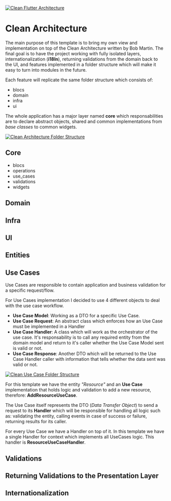 
[![Clean Flutter Architecture](https://i.imgur.com/2GVYRyg.png)](https://github.com/gjmcodes/flutter_clean_template)


# Clean Architecture
The main purpose of this template is to bring my own view and implementation on top of the Clean Architecture written by Bob Martin. The final goal is to have the project working with fully isolated layers, internationalization (**i18ln**), returning validations from the domain back to the UI, and features implemented in a folder structure which will make it easy to turn into modules in the future.

Each feature will replicate the same folder structure which consists of:
- blocs
- domain
- infra
- ui

The whole application has a major layer named **core** which responsabilities are to declare abstract objects, shared and common implementations from *base classes* to common widgets.

[![Clean Architecture Folder Structure](https://i.imgur.com/hN1JTvC.png)](https://github.com/gjmcodes/flutter_clean_template)



## Core
- blocs
- operations
- use_cases
- validations
- widgets

## Domain

## Infra

## UI

## Entities

## Use Cases
Use Cases are responsible to contain application and business validation for a specific request/flow.

For Use Cases implementation I decided to use 4 different objects to deal with the use case workflow.

- **Use Case Model**: Working as a DTO for a specific Use Case.
- **Use Case Request**: An abstract class which enforces how an Use Case must be implemented in a Handler
- **Use Case Handler**: A class which will work as the orchestrator of the use case. It's responsability is to call any required entity from the domain model and return to it's caller whether the Use Case Model sent is valid or not.
- **Use Case Response**: Another DTO which will be returned to the Use Case Handler caller with information that tells whether the data sent was valid or not.

[![Clean Use Case Folder Structure](https://i.imgur.com/hN1JTvC.png)](https://i.imgur.com/29gWhQv.png)

 For this template we have the entity *"Resource"* and an **Use Case** implementation that holds logic and validation to add a new resource, therefore: **AddResourceUseCase**.

The Use Case itself represents the DTO (*Data Transfer Object*) to send a request to its **Handler** which will be responsible for handling all logic such as: validating the entity, calling events in case of success or failure, returning results for its caller.

For every Use Case we have a Handler on top of it. In this template we have a single Handler for context which implements all UseCases logic. This handler is **ResourceUseCaseHandler**.

## Validations

## Returning Validations to the Presentation Layer

## Internationalization


